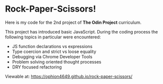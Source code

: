 # Rock-Paper-Scissors!

Here is my code for the 2nd project of **The Odin Project** curriculum.

This project has introduced basic JavaScript. During the coding process the following topics in particular were encountered:

- JS function declarations vs expressions
- Type coercion and strict vs loose equality
- Debugging via Chrome Developer Tools
- Problem solving oriented thought processes
- DRY focused refactoring

Viewable at: https://ophion4649.github.io/rock-paper-scissors/
